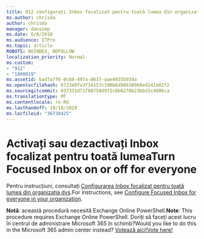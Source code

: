 ```yaml
---
title: 912 configurați Inbox focalizat pentru toată lumea din organizația dvs.
ms.author: chrisda
author: chrisda
manager: dansimp
ms.date: 6/8/2018
ms.audience: ITPro
ms.topic: article
ROBOTS: NOINDEX, NOFOLLOW
localization_priority: Normal
ms.custom:
- "912"
- "1800019"
ms.assetid: bad7a7f6-0c68-497a-8637-aae49355034a
ms.openlocfilehash: 672348fa3f34157c190b6d986309b8ed141e02f2
ms.sourcegitcommit: 037331d71f06750d972c0b6278b23bb15c4806ca
ms.translationtype: MT
ms.contentlocale: ro-RO
ms.lasthandoff: 10/18/2019
ms.locfileid: "36738425"
---
```

# <a name="turn-focused-inbox-on-or-off-for-everyone"></a><span data-ttu-id="b26b9-102">Activați sau dezactivați Inbox focalizat pentru toată lumea</span><span class="sxs-lookup"><span data-stu-id="b26b9-102">Turn Focused Inbox on or off for everyone</span></span>

<span data-ttu-id="b26b9-103">Pentru instrucțiuni, consultați [Configurarea Inbox focalizat pentru toată lumea din organizația dvs](https://docs.microsoft.com/office365/admin/setup/configure-focused-inbox).</span><span class="sxs-lookup"><span data-stu-id="b26b9-103">For instructions, see [Configure Focused Inbox for everyone in your organization](https://docs.microsoft.com/office365/admin/setup/configure-focused-inbox).</span></span>

<span data-ttu-id="b26b9-104">**Notă**: această procedură necesită Exchange Online PowerShell.</span><span class="sxs-lookup"><span data-stu-id="b26b9-104">**Note**: This procedure requires Exchange Online PowerShell.</span></span> <span data-ttu-id="b26b9-105">Doriți să faceți acest lucru în centrul de administrare Microsoft 365 în schimb?</span><span class="sxs-lookup"><span data-stu-id="b26b9-105">Would you like to do this in the Microsoft 365 admin center instead?</span></span> [<span data-ttu-id="b26b9-106">Votează aici!</span><span class="sxs-lookup"><span data-stu-id="b26b9-106">Vote here!</span></span>](https://go.microsoft.com/fwlink/p/?linkid=862489)
